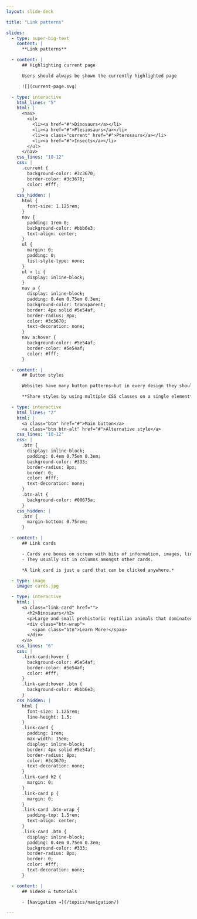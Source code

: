 ```yaml
---
layout: slide-deck

title: "Link patterns"

slides:
  - type: super-big-text
    content: |
      **Link patterns**

  - content: |
      ## Highlighting current page

      Users should always be shown the currently highlighted page

      ![](current-page.svg)

  - type: interactive
    html_lines: "5"
    html: |
      <nav>
        <ul>
          <li><a href="#">Dinosaurs</a></li>
          <li><a href="#">Plesiosaurs</a></li>
          <li><a class="current" href="#">Pterosaurs</a></li>
          <li><a href="#">Insects</a></li>
        </ul>
      </nav>
    css_lines: "10-12"
    css: |
      .current {
        background-color: #3c3670;
        border-color: #3c3670;
        color: #fff;
      }
    css_hidden: |
      html {
        font-size: 1.125rem;
      }
      nav {
        padding: 1rem 0;
        background-color: #bbb6e3;
        text-align: center;
      }
      ul {
        margin: 0;
        padding: 0;
        list-style-type: none;
      }
      ul > li {
        display: inline-block;
      }
      nav a {
        display: inline-block;
        padding: 0.4em 0.75em 0.3em;
        background-color: transparent;
        border: 4px solid #5e54af;
        border-radius: 8px;
        color: #3c3670;
        text-decoration: none;
      }
      nav a:hover {
        background-color: #5e54af;
        border-color: #5e54af;
        color: #fff;
      }

  - content: |
      ## Button styles

      Websites have many button patterns—but in every design they should look consistent

      **Share styles by using multiple CSS classes on a single element**

  - type: interactive
    html_lines: "2"
    html: |
      <a class="btn" href="#">Main button</a>
      <a class="btn btn-alt" href="#">Alternative style</a>
    css_lines: "10-12"
    css: |
      .btn {
        display: inline-block;
        padding: 0.4em 0.75em 0.3em;
        background-color: #333;
        border-radius: 8px;
        border: 0;
        color: #fff;
        text-decoration: none;
      }
      .btn-alt {
        background-color: #00675a;
      }
    css_hidden: |
      .btn {
        margin-bottom: 0.75rem;
      }

  - content: |
      ## Link cards

      - Cards are boxes on screen with bits of information, images, links etc.
      - They usually sit in columns amongst other cards.

      *A link card is just a card that can be clicked anywhere.*

  - type: image
    image: cards.jpg

  - type: interactive
    html: |
      <a class="link-card" href="">
        <h2>Dinosaurs</h2>
        <p>Large and small prehistoric reptilian animals that dominated Earth.</p>
        <div class="btn-wrap">
          <span class="btn">Learn More!</span>
        </div>
      </a>
    css_lines: "6"
    css: |
      .link-card:hover {
        background-color: #5e54af;
        border-color: #5e54af;
        color: #fff;
      }
      .link-card:hover .btn {
        background-color: #bbb6e3;
      }
    css_hidden: |
      html {
        font-size: 1.125rem;
        line-height: 1.5;
      }
      .link-card {
        padding: 1rem;
        max-width: 15em;
        display: inline-block;
        border: 4px solid #5e54af;
        border-radius: 8px;
        color: #3c3670;
        text-decoration: none;
      }
      .link-card h2 {
        margin: 0;
      }
      .link-card p {
        margin: 0;
      }
      .link-card .btn-wrap {
        padding-top: 1.5rem;
        text-align: center;
      }
      .link-card .btn {
        display: inline-block;
        padding: 0.4em 0.75em 0.3em;
        background-color: #333;
        border-radius: 8px;
        border: 0;
        color: #fff;
        text-decoration: none;
      }

  - content: |
      ## Videos & tutorials

      - [Navigation ➔](/topics/navigation/)

---
```

